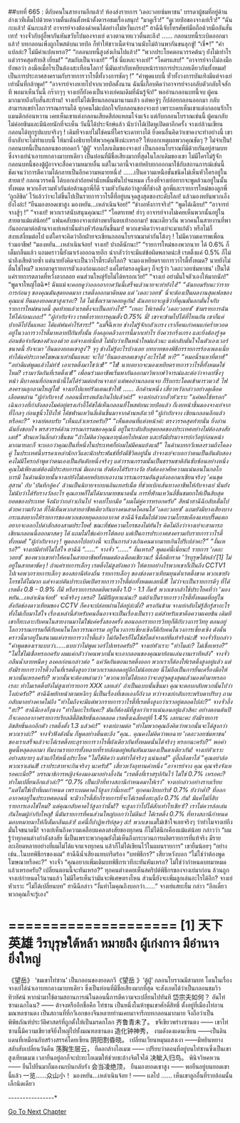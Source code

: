 ##บทที่ 665 : ตีกับคนในสายงานอีกแล้ว!
ห้องส่งรายการ ‘เดอะวอยซ์มหาชน’
บรรดาผู้ชมที่อยู่ด้านล่างเวทีเต็มไปด้วยความตื่นเต้นตั้งหน้าตั้งตารอชมเรื่องสนุก!
“มาดูเร็ว!”
“ดูเวยป๋อของจางเย่เร็ว!”
“ฉันกะแล้ว! ฉันกะแล้ว! อาจารย์จางต้องด่าคนได้อย่างไม่หวั่นเกรง!”
ฮาฉีฉีจับโทรศัพท์มือถือด้วยมืออันสั่นเทา!
จางจั่วกับอู่อี้พากันหันขวับไปมองจางเย่ ดวงตาฉายแววตื่นตะลึง!
……
กลอนบทนี้ระเบิดออกมาแล้ว!
บทกลอนเพิ่งถูกโพสต์บนเวยป๋อ ก็ทำให้ชาวเน็ตจำนวนนับไม่ถ้วนพากันขนลุกซู่!
“เชี่*!”
“คำแปลล่ะ? ไม่มีคำแปลเหรอ?”
“กลอนบทนี้สูงส่งเกินไปแล้ว!”
“พวกประโยคตอนวรรคต้นๆ ยังไม่เท่าไร แต่วรรคสุดท้ายสิ เยี่ยม!”
“สมกับเป็นจางเย่!”
“ใช่ นี่แหละจางเย่!”
“โคตรแสบ!”
“อาจารย์จางไม่ลงมือยังพอว่า ลงมือเมื่อไรเป็นต้องสะเทือนโลกา! นี่มันเท่ากับเหยียบหน้ารายการประเภทเดียวกันทั้งหมด! เป็นการประกาศสงครามกับรายการวาไรตี้ทั้งวงการชัดๆ !”
“คำพูดแบบนี้ ทั่วทั้งวงการบันเทิงมีแต่จางเย่เท่านั้นที่กล้าพูด!”
“อาจารย์จางหายไปจากเวยป๋อตั้งนาน ฉันนี่เกือบคิดว่าอาจารย์จางกลับตัวกลับใจสักที พอมาเห็นวันนี้ กร๊ากๆๆ จางเย่ก็ยังคงเป็นจางเย่คนเดิมที่ฉันรู้จัก!”
พออ่านกลอนบทนี้จบ ผู้คนมากมายถึงกับสั่นสะท้าน! จางเย่ไม่ได้เขียนกลอนมานานแล้ว แต่พอจู่ๆ ก็ปล่อยกลอนออกมา กลับสามารถเขย่าโลกวรรณกรรมได้ ทุกคนไม่แปลกใจกับกลอนของจางเย่ เพราะเคยเห็นเขาแต่งกลอนรักโรแมนติกอ่อนหวาน เคยเห็นเขาแต่งกลอนเสียดสีล่อแหลมโจ่งแจ้ง แต่กับกลอนโบราณเช่นนี้ ผู้คนกลับไม่ค่อยชินและมีน้อยนักที่จะเห็น วันนี้ได้ประจักษ์แล้ว นับว่าได้เปิดหูเปิดตาอีกครั้ง จางเย่ล้วนเขียนกลอนได้ทุกรูปแบบจริงๆ !
เดิมทีจางเย่ไม่ใช่คนที่ใครจะเดาทางได้ ยิ่งคนอื่นคิดว่าเขาคงจะทำอย่างนี้ เขายิ่งกลับจะไม่ทำแบบนี้ ให้มานั่งอธิบายให้พวกคุณฟังน่ะเหรอ? ให้บอกเหตุผลพวกคุณชัดๆ ? ไม่จำเป็น!
กลอนบทนี้เป็นกลอนของยอดกวี ‘ตู้ฝู่’ จากโลกเดิมของจางเย่ เป็นกลอนโบราณที่มีด้วยกันอยู่สามบท ซึ่งจางเย่นำเอาบทกลางมาบทเดียว เป็นท่อนที่มีชื่อเสียงมากที่สุดในโลกเดิมของเขา ไม่มีใครไม่รู้จัก กลอนบทนี้ของตู้ฝู่อาจจะสื่อความหมายอื่น แต่ในเวลานี้จางเย่หยิบยกออกมาใช้กับสถานการณ์เช่นนี้ ชัดเจนว่าการตีความได้กลายเป็นอีกความหมายหนึ่ง!
…...เป็นความเหนือชั้นชนิดไม่เห็นหัวใครอยู่ในสายตา!
กลอนวรรคนี้ ได้บอกเล่าถ้อยคำนับหมื่นพันไปจนหมด เรื่องที่จางเย่อยากจะพูดล้วนอยู่ในนั้นทั้งหมด พวกเอ็งรวมหัวกันต่อต้านลูกพี่ก็ดี รวมหัวกันต่อว่าลูกพี่ก็ช่างสิ ลูกพี่และรายการใหม่ของลูกพี่ ‘ถูกลิขิต’ ไว้แล้วว่าจะไต่ขึ้นไปเป็นรายการวาไรตี้ที่อยู่บนจุดสูงสุดของระดับโลก! แล้วมองหยันพวกเอ็งยังไงล่ะ!
“ยืนมองยอดเขาสูง มองหยัน...เหล่าเนินจ้อย!”
“ช่างอหังการจริง!”
“พูดได้เฉียบ!”
“อาจารย์จางสู้ๆ !”
“จางเย่! พวกเราสนับสนุนคุณนะ!”
“โคตรเทพ! ฮ่าๆ อาจารย์จางไม่เคยเห็นพวกนั้นอยู่ในสายตาแม้แต่น้อย!”
แฟนคลับของจางเย่ต่างพากันตบเท้าออกมา!
ขณะเดียวกัน พวกคนในสายงานที่พากันออกมาต่อต้านจางเย่เหล่านั้นต่างหัวร้อนกันขึ้นมา! พวกเขาคิดว่าจางเย่จะมาแก้ตัว หรือไม่ก็สงบเสงี่ยมต่อไป แต่ใครจะคิดว่าอีกฝ่ายจะเขียนกลอนโบราณมาด่ากันโต้งๆ ! ไม่มีความเคารพเพื่อนร่วมอาชีพ!
“มองหยัน...เหล่าเนินจ้อย! จางเย่! ปากดีนักนะ!”
“รายการใหม่ของพวกนาย ได้ 0.6% ก็เต็มกลืนแล้ว แถมคราวนี้ยังมาเร่งออกฉายอีก น่ากลัวว่าจะมีแต่ข้อผิดพลาดน่ะสิ เรตติ้งแค่ 0.5% ก็ไม่น่าถึงเสียด้วยซ้ำ แต่นายยังคิดจะเป็นวาไรตี้ระดับโลก? จะมองเหยียดรายการวาไรตี้ทั้งหมด? นายยังไม่ตื่นใช่ไหม? แหกตาดูรายการตัวเองก่อนเถอะ! แค่ไตร่ตรองดูนิดๆ ก็จะรู้ว่า ‘เดอะวอยซ์มหาชน’ เป็นได้แค่รายการตลาดที่หวังลาภลอย คนส่วนใหญ่รับไม่ได้หรอกเว้ย!”
“จางเย่ อย่ามั่นใจตัวเองให้มากนัก!”
“พูดจาใหญ่โตฉิ*! ฉันแม่*จะคอยดูว่าออกอากาศวันนี้เสร็จแล้วนายจะทำยังไง!”
“ฉันยอมรับนะว่ารายการก่อนๆ ของคุณมันสุดยอดมาก เรตติ้งออกมาดีหมด แต่ ‘เดอะวอยซ์’ นี่จะต้องเป็นผลงานสุดเฟลของคุณแน่ ยืนมองยอดเขาสูงเรอะ? ได้ ไม่เชื่อเรามาคอยดูกัน! ฉันอยากจะดูซิว่าที่คุณมั่นอกมั่นใจกับรายการใหม่ขนาดนี้ สุดท้ายแล้วเรตติ้งจะเป็นอย่างไร!”
“เหอะ ให้เรตติ้ง ‘เดอะวอยซ์’ ข้ามรายการฉันให้ได้ก่อนเถอะ!”
“ผู้กำกับจ้าว เรตติ้งรายการคุณตั้ง 0.75% นี่! เขาจะข้ามไปได้ที่ไหนกัน เขาก็แค่ปากดีไปงั้นแหละ ได้แต่พ่นคำไร้สาระ!”
“แม่*จี้ฉิ*หาย ช่างไม่รู้จักกลัวเกรง เราก็คนเก่าคนแก่คร่ำหวอดอยู่ในวงการวาไรตี้มาหลายปีกันทั้งนั้น ยิ่งคลุกคลีวงการนี้มากเท่าไร ยิ่งควรกริ่งเกรง และยิ่งต้องรู้จุดอ่อนข้อจำกัดของตัวเองด้วย แต่จางเย่เนี่ยสิ ไม่นับว่าเป็นหน้าใหม่แล้วนะ แต่กลับมั่นใจในตัวเองเวอร์ขนาดนี้ ยังจะมา ‘ยืนมองยอดเขาสูง’? จุๆ ช่างไม่รู้อะไรบ้างเลย บทบาทของพิธีกรรายการร้องเพลงเนี่ย ทำได้แค่ประกาศโฆษณาเท่านั้นแหละ จะไป ‘ยืนมองยอดเขาสูง’อะไรได้! หา?”
“หมอนี่รนหาที่ตาย!”
“อย่าดีแต่พูดแล้วไม่ทำ! เอาเรตติ้งมาโชว์เซ่!”
“ใช่! นายอยากจะมองเหยียดรายการวาไรตี้ทั้งหมดใช่ไหม? เรามาวัดกันที่เรตติ้งเซ่!”
เพื่อนร่วมอาชีพเริ่มพากันออกมาวิพากษ์วิจารณ์และต่อว่าจางเย่ซึ่งๆ หน้า มีบางคนที่ก่อนหน้านี้ไม่ได้ร่วมต่อต้านจางเย่ แต่พออ่านกลอนจบ ก็รีบกระโดดเข้ามารวมวง!
ไฟสงครามลุกลามใหญ่โต!
จางเย่ไปแหย่รังแตนเข้าให้!
……
อีกด้านหนึ่ง
เสี่ยวหวังกล่าวอย่างดุเดือดเลือดพล่าน “ผู้กำกับจาง! กลอนนี้ทรงพลังเกินไปแล้วค่ะ!”
จางเย่กล่าวกลั้วหัวเราะ “แค่พอใช้หรอก”
เฉินกวงที่กำลังลองไมค์อยู่ตรงเก้าอี้โค้ชได้เห็นกลอนที่โพสต์บนเวยป๋อแล้ว ก็เงยหน้าขึ้นมองจางเย่จากที่ไกลๆ ก่อนชูนิ้วโป้งให้
โค้ชฟ่านเหวินลี่เดินขึ้นมาจากด้านหลังเวที “ผู้กำกับจาง เขียนกลอนอีกแล้วหรือคะ?”
จางเย่ตอบรับ “เห็นแล้วเหรอครับ?”
“เห็นตอนที่แต่งหน้าค่ะ ตรงวรรคสุดท้ายนั่น ยิ่งอ่านฉันยิ่งชอบใจ พรสวรรค์ด้านวรรณกรรมของคุณนี่ อยู่ในระดับสิบสุดยอดของประเทศอย่างไม่ต้องสงสัยเลย!” ฟ่านเหวินลี่กล่าวชื่นชม “ถ้าไม่ติดว่าคุณอายุน้อยไปหน่อย และยังมีปรมาจารย์กวีอยู่ก่อนหน้ามากมายละก็ จะบอกว่าคุณเป็นที่หนึ่งในประเทศก็ย่อมไม่มีคนแย้งแน่!”
ในด้านบทกวีเพลงรวมถึงโคลงคู่ ในประเทศนี้บรรดาเหล่านักกวีและนักประพันธ์ที่ยังมีชีวิตอยู่นั้น ถ้าจางเย่จะบอกว่าตนเป็นอันดับสอง คงไม่มีใครกล้าพูดว่าตนเองเป็นอันดับหนึ่งจริงๆ แต่วรรณกรรมนั้นเป็นธรรมชาติอันซับซ้อนอย่างหนึ่ง คุณไม่เพียงแต่ต้องมีประสบการณ์ มีผลงาน ยังต้องได้รับรางวัล ยังต้องอาศัยความแน่นอนในกลไกบารมี ในด้านนิยายนั้นจางเย่ยังไม่เคยหยิบยกเอางานวรรณกรรมอันสูงส่งออกมาเขียนจริงๆ ‘คนขุดสุสาน’ กับ ‘บันทึกอู้คง’ ล้วนเป็นนิยายจากบนอินเทอร์เน็ต ที่ช่วยเบิกเส้นทางอาชีพให้กับจางเย่ นั่นยังไม่นับว่าได้รับรางวัลอะไร คุณภาพก็ไม่ได้มากมายขนาดนั้น การที่ฟ่านเหวินลี่ชื่นชมยกให้เป็นสิบสุดยอดของประเทศ จึงนับว่ากล่าวเกินไป
จางเย่โบกมือ “ผมไม่คู่ควรหรอกครับ”
สีหน้าฮาฉีฉีกลับเต็มไปด้วยความกังวล ที่ได้เห็นพวกสายอาชีพเดียวกันบางคนสาดโคลนใส่ ‘เดอะวอยซ์’ แถมยังมีบางเสียงบางกระแสอยากให้รายการของพวกเธอหยุดออกอากาศ ฮาฉีฉีจึงเต็มไปด้วยความโกรธเคืองแทบปรี๊ดแตก อยากจะออกไปด่าสักสองสามประโยค! ขณะที่ข่มความโกรธลงไม่ทันไร คิดไม่ถึงว่าจางเย่จะสามารถเขียนกลอนนี้ออกมาสดๆ ได้ แถมไม่ใช่แค่การโต้ตอบ แต่เป็นการประกาศสงครามกับรายการวาไรตี้ทั้งหมด! “ผู้กำกับจางๆ ! พูดออกไปอย่างนี้ จะเป็นการล่วงเกินคนมากมายเกินไปรึเปล่าคะ?”
“งั้นเหรอ?” จางเย่มีท่าทีไม่ใส่ใจ
ฮาฉีฉี “......”
จางจั่ว “......”
งั้นเหรอ? พูดแค่นี้เนี่ยนะ!
รายการ ‘เดอะวอยซ์’ ของพวกเขาทำให้คนในสายอาชีพทั้งหมดต้องเดือดเชียวนะ! นี่คือตีกราด ‘วีรบุรุษใต้หล้า’[1] ไม่อยู่ในสายตาชัดๆ ! ถ้าแค่รายการเล็กๆ เรตติ้งไม่สูงยังพอว่า ให้ตายอย่างไรพวกเขาก็เป็นถึง CCTV1 ไปเจอพวกรายการเล็กๆ ของสถานีท้องถิ่น รายการเล็กๆ ของช่องดาวเทียมทุนต่ำเรตติ้งขาด พวกเขายังโกรธได้ไม่มาก แต่จางเย่ดันปาระเบิดเปิดรายการวาไรตี้ต่อทั้งหมดเลยนี่สิ! ไม่ว่าจะเป็นรายการดีๆ ที่ได้เรตติ้ง 0.8 - 0.9% ก็มี หรือรายการฮอตฮิตเรตติ้ง 1.0 - 1.1 ก็มา! พวกเขากล้าใช้ประโยคที่ว่า ‘มองหยัน...เหล่าเนินจ้อย!’ จะดีจริงๆ เหรอ? ไม่มีปัญหาแน่นะ? แต่ถ้าเป็นรายการวาไรตี้ทั้งหมดที่อยู่ในสังกัดช่องดาวเทียมของ CCTV ก็คงจะปล่อยผ่านได้อยู่ล่ะมั้ง?
ตรงกันข้าม จางเย่กลับไม่รู้สึกรู้สาอะไร ทั้งไม่เก็บมาใส่ใจ เรื่องเหล่านี้สำหรับคนอื่นอาจจะเป็นเรื่องเป็นราว แต่สำหรับเขาคือความเคยชิน เดิมทีเขาก็ทะเลาะกับคนในสายงานมาไม่ใช่แค่ครั้งสองครั้ง ตอนออกรายการวิทยุก็ตีกับวงการวิทยุ ตอนอยู่โลกวรรณกรรมก็ตีกับคนในโลกวรรณกรรม อยู่ในวงการเซี่ยงเซิงก็ตีกับคนในวงการเซี่ยงเซิง ดังนั้นคราวนี้มาอยู่ในสนามแห่งรายการวาไรตี้แล้ว ไม่กัดใครก็ไม่ใช่สไตล์จางเย่ที่แท้จริงน่ะสิ!
จางจั่วรีบกล่าว “คำพูดของเราแบบว่า…...แบบว่าไม่พูดเวอร์ไปเหรอครับ?”
จางเย่หัวเราะ “ทำไมล่ะ? ไม่เชื่อเหรอ?”
“ไม่ใช่ไม่เชื่อหรอกครับ ผมแค่กลัวว่าคนพวกนั้นจะเอากลอนของคุณมาย้อนเล่นงานเราทีหลัง” จางจั่วกลืนน้ำลายหนืดๆ ลงคอก่อนกล่าวต่อ “ แค่วัดกันตอนเรตติ้งออก พวกเราก็ต้องให้เรตติ้งสูงอยู่แล้ว แต่ยังมีรายการวาไรตี้วงในที่เรตติ้งสูงกว่าพวกเราตลอดอยู่อีกไม่น้อยเลย นี่ไม่ถือเป็นการยื่นเครื่องมือให้พวกนั้นเหรอครับ? พวกนั้นจะต้องพล่ามว่า ‘พวกนายไม่ได้บอกว่าจะอยู่จุดสูงสุดแล้วมองต่ำมาหรอกเรอะ ทำไมเรตติ้งยังไม่สูงเท่ารายการ XXX เลยเล่า’ ถ้าเป็นแบบนั้นขึ้นมา คุณจะตอบกลับพวกนั้นไปว่าไงล่ะครับ?”
ฮาฉีฉีพยักหน้าตามหงึกๆ นี่เป็นเรื่องที่เธอเองก็กังวล
ทว่าจางเย่กลับกระพริบตาปริบๆ ถามกลับมาอย่างคาดไม่ถึง “ทำไมถึงจะมีแต่พวกรายการวาไรตี้ที่เรตติ้งสูงกว่าเราอยู่ตลอดไปล่ะ?”
จางจั่วอึ้ง “ฮะ?”
ฮาฉีฉีเองก็งุนงง “ทำไมอะไรกันคะ? มันก็ต้องมีที่สูงกว่าเราแน่นอนอยู่แล้วสิคะ อย่างตอนต้นปีก็จะออกอากาศรายการเรียลลิตี้ลิขสิทธิ์นอกตลอด เรตติ้งเฉลี่ยอยู่ที่ 1.4% เลยนะคะ ยังมีรายการลิขสิทธิ์นอกอีกตัว เรตติ้งตั้ง 1.3 แล้วค่ะ!”
จางเย่ถามต่อ “ทำไมพวกคุณถึงคิดว่าพวกนั้นจะได้สูงกว่าพวกเราล่ะ?”
จางจั่วฟังดังนั้น ก็พูดอย่างตื่นตะลึง “คุณ.. คุณคงไม่คิดว่าพอฉาย ‘เดอะวอยซ์มหาชน’ ของเราเสร็จแล้วจะได้เรตติ้งทะลุรายการวาไรตี้ผังเดียวกันทั้งหมดนั่นได้จริงๆ หรอกนะครับ?”
พอคำพูดนี้หลุดออกมา ทีมงานรายการทั้งหลายที่รายล้อมอยู่พลันหันมามองเป็นตาเดียวกัน!
จางเย่หัวเราะอย่างสบายๆ แล้วแก้ให้หนึ่งประโยค “ไม่ใช่คิดว่า แต่ทำได้จริงๆ แน่นอน!”
อู่อี้ถลึงตาใส่ “คุณอย่าล้อพวกเราเล่นสิ! เราประสาทจะกินจริงๆ นะครับ!”
เสี่ยวหวังอุทานคำหนึ่ง “อาจารย์จาง คุณ คุณจริงจังเหรอคะเนี่ย?”
บรรณาธิการหญิงจ้องมองมาอย่างอึ้งงัน “เรตติ้งที่เราสรุปกันไว้ ไม่ใช่ 0.7% เหรอคะ? ทำไมเปลี่ยนอีกแล้วล่ะ?”
“0.7% เป็นเป้าที่ทางสถานีกำหนดมาให้เรา” จางเย่กล่าวอย่างราบเรียบ “แต่ไม่ใช่เป้าที่ผมกำหนด เพราะผมคาดไว้สูงกว่านี้เยอะ!”
ทุกคนเงียบกริบ!
0.7% ยังว่าต่ำ? ที่ออกอากาศอยู่ในประเทศตอนนี้ จะมีวาไรตี้สักกี่รายการที่จะได้เรตติ้งทะลุถึง 0.7% กัน! มีแค่ไม่กี่สิบรายการเองใช่ไหม? แต่คุณกลับคาดไว้สูงกว่านั้น!? จะสูงกว่าไปได้สักเท่าไรเชียว!? เราไม่ควรล้อเล่นกันไหมผู้กำกับใหญ่! นี่มันรายการที่คนส่วนใหญ่บอกว่าไม่ดีนะ! ได้เรตติ้ง 0.7% ที่ทางสถานีกำหนดมอบหมายมาให้ก็เต็มกลืนแล้ว! แค่นี้ก็ปาฏิหาริย์สุดๆ ล่ะ!
พวกเขาแม่*ไม่เข้าใจเลยจริงๆ ว่าทำไมจางเย่ถึงมั่นใจขนาดนี้!
จางเย่เห็นถึงความเคลือบแคลงสงสัยของทุกคน ก็ไม่ได้นึกเคืองแม้แต่น้อย กล่าวว่า “ผมรู้ว่าทุกคนต่างกำลังสงสัย นี่เป็นเพราะพวกคุณยังไม่เห็นถึงกระบวนการผลิตรายการที่แท้จริง มีรายละเอียดหลายอย่างที่ผมไม่ได้แจกแจงทุกคน แล้วก็ไม่ได้เขียนไว้ในแผนรายการ” เขายิ้มน้อยๆ “อย่างเช่น..ในบทพิธีกรของผม”
ฮาฉีฉีน้ำเสียงแทบกรีดร้อง “บทพิธีกร?”
เสี่ยวหวังบอก “ไม่ใช่ว่าต้องพูดโฆษณาหรือคะ?”
จางจั่ว “คุณอยากเพิ่มเติมบทพิธีกรเวทีกะทันหันเหรอ? ไม่ใช่ว่ากำหนดบทมาหมดแล้วเหรอครับ? เปลี่ยนตอนนี้จะทันเหรอ?”
ทุกคนต่างเคยเห็นสคริปต์พิธีกรของจางเย่มาก่อน ล้วนถูกจางเย่กำหนดไว้นานแล้ว ไม่มีใครเห็นว่ามันจะพิเศษตรงไหน ส่วนนี้ยังจะเพิ่มลูกเล่นอะไรได้อีก?
จางเย่หัวเราะ “ไม่ได้เปลี่ยนบท”
ฮาฉีฉีกล่าว “งั้นทำไมคุณถึงบอกว่า……”
จางเย่แสยะยิ้ม กล่าว “อีกเดี๋ยวพวกคุณก็จะรู้เอง”


====================
[1] 天下英雄 วีรบุรุษใต้หล้า หมายถึง ผู้เก่งกาจ มีอำนาจ ยิ่งใหญ่
====================


《望岳》 ‘ชมเขาไท่ซาน’ เป็นกลอนของยอดกวี《望岳 》‘ตู้ฝู่’ กลอนโบราณมีสามบท โดนในเรื่องจางเย่ได้นำเอาบทกลางมาบทเดียว ซึ่งเป็นท่อนที่มีชื่อเสียงมากที่สุด จะสังเกตได้ว่าเป็นกลอนชมวิวทิวทัศน์ หากนำมาใช้ตามสถานการณ์ในตอนนี้การตีความจะเปลี่ยนไปทันที
岱宗夫如何？
อันไท่ซานเฉกไฉน? —— ต้าจงหรืออีกชื่อคือ ไท่ซาน เป็นหนึ่งในห้าขุนเขาศักดิ์สิทธิ์ ตั้งอยู่ที่เมืองไท่อาน มณฑลซานตง เป็นสถานที่ที่กวีเอกของจีนหลายท่านเคยมาจารึกบทกลอนมากมาย จึงถือว่าเป็นพิพิธภัณฑ์ประวัติศาสตร์ที่ถูกตั้งให้เป็นมรดกโลก
齐鲁青未了。
ขจีเขียวพร่างซานตง —— เขาไท่ซานนี้มีความเขียวขจียิ่งใหญ่ไปทั้งมณฑลซานตง
造化钟神秀，
งามดังดงแดนเซียน ——เป็นดินแดนที่เหมือนกับสร้างสรรค์โดยเซียน
阴阳割昏晓。
เปลี่ยนเวียนหมุนแสงเงา ——มีหยินหยางสลับสับเปลี่ยนวันคืน
荡胸生层云，
ยืดอกล้างไอเมฆ —— เปรียบว่าตอนที่อยู่บนไท่ซานซึ่งเป็นเขาสูงเทียมเมฆ เวลายืนอยู่อกก็จะปะทะไอเมฆให้ช่วยชะล้างจิตใจได้
决眦入归鸟。
พินิจวิหคหวน —— ยืนไปยืนมาก็มองนกบินกลับรัง
会当凌绝顶，
ยืนมองยอดเขาสูง —— พอยืนอยู่บนยอดเขานี้แล้ว
一览……众山小！
มองหยัน...เหล่าเนินจ้อย ! —— แลไป ...... เห็นเขาลูกอื่นที่รายล้อมนั้นเล็กนิดเดียว


*-*-*-*-*-*-*-*-*-*-*-*-*-*-*-*-*


[Go To Next Chapter]( ./66.md)